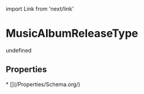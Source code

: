 import Link from 'next/link'
# MusicAlbumReleaseType

undefined

## Properties

<Grid>
* [](/Properties/Schema.org/)

</Grid>

